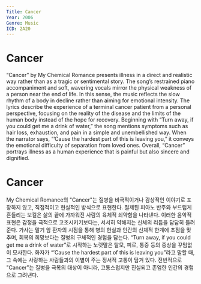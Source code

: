 ```yaml
---
Title: Cancer
Year: 2006
Genre: Music
ICD: 2A20
---
```


# Cancer

“Cancer” by My Chemical Romance presents illness in a direct and realistic way rather than as a tragic or sentimental story. The song’s restrained piano accompaniment and soft, wavering vocals mirror the physical weakness of a person near the end of life. In this sense, the music reflects the slow rhythm of a body in decline rather than aiming for emotional intensity. The lyrics describe the experience of a terminal cancer patient from a personal perspective, focusing on the reality of the disease and the limits of the human body instead of the hope for recovery. Beginning with “Turn away, if you could get me a drink of water,” the song mentions symptoms such as hair loss, exhaustion, and pain in a simple and unembellished way. When the narrator says, “’Cause the hardest part of this is leaving you,” it conveys the emotional difficulty of separation from loved ones. Overall, “Cancer” portrays illness as a human experience that is painful but also sincere and dignified.

# Cancer

My Chemical Romance의 "Cancer"는 질병을 비극적이거나 감상적인 이야기로 포장하지 않고, 직접적이고 현실적인 방식으로 표현한다. 절제된 피아노 반주와 부드럽게 흔들리는 보컬은 삶의 끝에 가까워진 사람의 육체적 쇠약함을 나타낸다. 이러한 음악적 표현은 감정을 극적으로 고조시키기보다는, 서서히 약해지는 신체의 리듬을 담담히 들려준다. 가사는 말기 암 환자의 시점을 통해 병의 현실과 인간의 신체적 한계에 초점을 맞추며, 회복의 희망보다는 질병의 구체적인 경험을 담는다. “Turn away, if you could get me a drink of water”로 시작하는 노랫말은 탈모, 피로, 통증 등의 증상을 꾸밈없이 묘사한다. 화자가 “’Cause the hardest part of this is leaving you”라고 말할 때, 그 속에는 사랑하는 사람들과의 이별이 주는 정서적 고통이 담겨 있다. 전반적으로 "Cancer"는 질병을 극복의 대상이 아니라, 고통스럽지만 진실되고 존엄한 인간의 경험으로 그려낸다.
